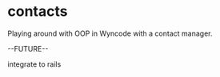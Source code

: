 # contacts
Playing around with OOP in Wyncode with a contact manager. 

--FUTURE-- 

integrate to rails
